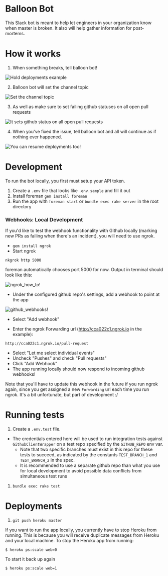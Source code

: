 # Balloon Bot

This Slack bot is meant to help let engineers in your organization know when master is broken. It also will help gather information for post-mortems.

# How it works

1. When something breaks, tell balloon bot!

![Hold deployments example](images/hold-deploys.png)

2. Balloon bot will set the channel topic

![Set the channel topic](images/channel-topic.png)

3. As well as make sure to set failing github statuses on all open pull requests

![It sets github status on all open pull requests](images/pr-status.png)

4. When you've fixed the issue, tell balloon bot and all will continue as if nothing ever happened.

![You can resume deployments too!](images/back-to-green.png)

# Development

To run the bot locally, you first must setup your API token. 

1. Create a `.env` file that looks like `.env.sample` and fill it out
1. Install foreman `gem install foreman`
1. Run the app with `foreman start` or `bundle exec rake server` in the root directory

### Webhooks: Local Development 

If you'd like to test the webhook functionality with Github locally (marking new PRs as failing when there's an incident), you will need to use ngrok.

* `gem install ngrok`
* Start ngrok 

`nkgrok http 5000` 

foreman automatically chooses port 5000 for now. Output in terminal should look like this: 

![ngrok_how_to!](images/ngrok.png)

* Under the configured github repo's settings, add a webhook to point at the app
 
![github_webhooks!](images/github-webhooks.png)

* Select "Add webhook"

* Enter the ngrok Forwarding url (http://cca022c1.ngrok.io in the example):

`http://cca022c1.ngrok.io/pull-request`

* Select "Let me select individual events"
* Uncheck "Pushes" and check "Pull requests"
* Click "Add Webhook"
* The app running locally should now respond to incoming github webhooks!

Note that you'll have to update this webhook in the future if you run ngrok again, since you get assigned a new `Forwarding` url each time you run ngrok. It's a bit unfortunate, but part of development :/

# Running tests

1. Create a `.env.test` file. 
- The credentials entered here will be used to run integration tests against `GithubClientWrapper` on a test repo
specified by the `GITHUB_REPO` env var. 
    - Note that two specific branches must exist in this repo for these tests to succeed, as indicated by the constants
    `TEST_BRANCH_1` and `TEST_BRANCH_2` in the spec.
    - It is recommended to use a separate github repo than what you use for local development
    to avoid possible data conflicts from simultaneous test runs 

1. `bundle exec rake test`

# Deployments

1. `git push heroku master`

If you want to run the app locally, you currently have to stop Heroku from running. This is because you will receive duplicate
messages from Heroku and your local machine. To stop the Heroku app from running:

`$ heroku ps:scale web=0`

To start it back up again

`$ heroku ps:scale web=1`
